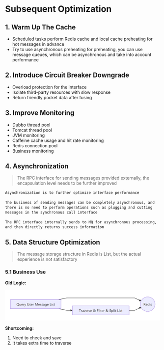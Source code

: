 # Subsequent Optimization

## 1. Warm Up The Cache

* Scheduled tasks perform Redis cache and local cache preheating for hot messages in advance
* Try to use asynchronous preheating for preheating, you can use message queues, which can be asynchronous and take into account performance

## 2. Introduce Circuit Breaker Downgrade

* Overload protection for the interface
* Isolate third-party resources with slow response
* Return friendly pocket data after fusing

## 3. Improve Monitoring

* Dubbo thread pool
* Tomcat thread pool
* JVM monitoring
* Caffeine cache usage and hit rate monitoring
* Redis connection pool
* Business monitoring

## 4. Asynchronization
> The RPC interface for sending messages provided externally, the encapsulation level needs to be further improved

```
Asynchronization is to further optimize interface performance

The business of sending messages can be completely asynchronous, and there is no need to perform operations such as plugging and cutting messages in the synchronous call interface

The RPC interface internally sends to MQ for asynchronous processing, and then directly returns success information
```

## 5. Data Structure Optimization
> The message storage structure in Redis is List, but the actual experience is not satisfactory

### 5.1 Business Use

**Old Logic:**

![Feed Streaming Design (5) - Business Use](../../Material/image/Feed%20Streaming%20Design%20(5)%20-%20Business%20Use.png)

**Shortcoming:**
1. Need to check and save
2. It takes extra time to traverse